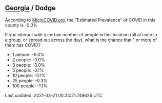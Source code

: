 
## [Georgia](/united-states/georgia) / Dodge

According to [MicroCOVID.org](http://microcovid.org),
the "Estimated Prevalence" of COVID in this county is -0.0%

If you interact with a certain number of people in this location
(all at once in a group, or spread out across the day), what is the chance that
1 or more of them has COVID?

- 1 person: -0.0%
- 2 people: -0.0%
- 3 people: -0.0%
- 5 people: -0.1%
- 10 people: -0.1%
- 25 people: -0.3%
- 100 people: -1.1%

Last updated: 2021-03-21 00:24:21.749626 UTC

